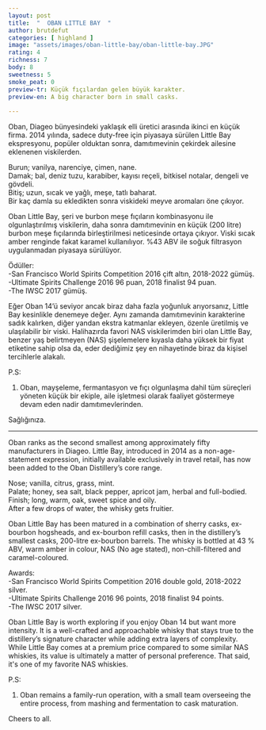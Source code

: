 ```yaml
---
layout: post
title:  "  OBAN LITTLE BAY  "
author: brutdefut
categories: [ highland ]
image: "assets/images/oban-little-bay/oban-little-bay.JPG"
rating: 4
richness: 7
body: 8
sweetness: 5
smoke_peat: 0
preview-tr: Küçük fıçılardan gelen büyük karakter.                     
preview-en: A big character born in small casks.              
     
---
```


Oban, Diageo bünyesindeki yaklaşık elli üretici arasında ikinci en küçük firma. 2014 yılında, sadece duty-free için piyasaya sürülen Little Bay ekspresyonu, popüler olduktan sonra, damıtımevinin çekirdek ailesine eklenenen viskilerden.  

Burun; vanilya, narenciye, çimen, nane.  
Damak; bal, deniz tuzu, karabiber, kayısı reçeli, bitkisel notalar, dengeli ve gövdeli.       
Bitiş; uzun, sıcak ve yağlı, meşe, tatlı baharat.    
Bir kaç damla su ekledikten sonra viskideki meyve aromaları öne çıkıyor.     

Oban Little Bay, şeri ve burbon meşe fıçıların kombinasyonu ile olgunlaştırılmış viskilerin, daha sonra damıtımevinin en küçük (200 litre) burbon meşe fıçılarında birleştirilmesi neticesinde ortaya çıkıyor. Viski sıcak amber renginde fakat karamel kullanılıyor. %43 ABV ile soğuk filtrasyon uygulanmadan piyasaya sürülüyor.  

Ödüller:      
-San Francisco World Spirits Competition 2016 çift altın, 2018-2022 gümüş.  
-Ultimate Spirits Challenge 2016 96 puan, 2018 finalist 94 puan.  
-The IWSC 2017 gümüş.  

Eğer Oban 14’ü seviyor ancak biraz daha fazla yoğunluk arıyorsanız, Little Bay kesinlikle denemeye değer. Aynı zamanda damıtımevinin karakterine sadık kalırken, diğer yandan ekstra katmanlar ekleyen, özenle üretilmiş ve ulaşılabilir bir viski. Halihazırda favori NAS viskilerimden biri olan Little Bay, benzer yaş belirtmeyen (NAS) şişelemelere kıyasla daha yüksek bir fiyat etiketine sahip olsa da, eder dediğimiz şey en nihayetinde biraz da kişisel tercihlerle alakalı.   

P.S:   
1. Oban, mayşeleme, fermantasyon ve fıçı olgunlaşma dahil tüm süreçleri yöneten küçük bir ekiple, aile işletmesi olarak faaliyet göstermeye devam eden nadir damıtımevlerinden.  

Sağlığınıza.                      
   
-----------------------------------------------

<p id="english"></p>

Oban ranks as the second smallest among approximately fifty manufacturers in Diageo. Little Bay, introduced in 2014 as a non-age-statement expression, initially available exclusively in travel retail, has now been added to the Oban Distillery’s core range.  

Nose; vanilla, citrus, grass, mint.   
Palate; honey, sea salt, black pepper, apricot jam, herbal and full-bodied.     
Finish; long, warm, oak, sweet spice and oily.     
After a few drops of water, the whisky gets fruitier.      

Oban Little Bay has been matured in a combination of sherry casks, ex-bourbon hogsheads, and ex-bourbon refill casks, then in the distillery’s smallest casks, 200-litre ex-bourbon barrels. The whisky is bottled at 43 % ABV, warm amber in colour, NAS (No age stated), non-chill-filtered and caramel-coloured.      

Awards:   
-San Francisco World Spirits Competition 2016 double gold, 2018-2022 silver.  
-Ultimate Spirits Challenge 2016 96 points, 2018 finalist 94 points.  
-The IWSC 2017 silver.  

Oban Little Bay is worth exploring if you enjoy Oban 14 but want more intensity. It is a well-crafted and approachable whisky that stays true to the distillery’s signature character while adding extra layers of complexity. While Little Bay comes at a premium price compared to some similar NAS whiskies, its value is ultimately a matter of personal preference. That said, it's one of my favorite NAS whiskies.  

P.S:   
1. Oban remains a family-run operation, with a small team overseeing the entire process, from mashing and fermentation to cask maturation.  

Cheers to all.  
    
  
